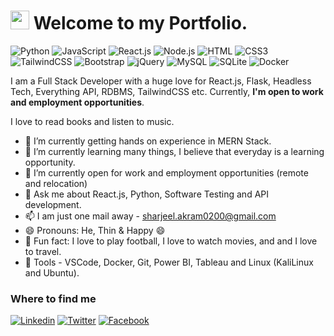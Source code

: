 <h1><img src="https://emojis.slackmojis.com/emojis/images/1531849430/4246/blob-sunglasses.gif?1531849430" width="30"/> Welcome to my Portfolio.</h1>

![Python](https://img.shields.io/badge/Python-3776AB?style=flat-square&logo=python&logoColor=white)
![JavaScript](https://img.shields.io/badge/JavaScript-F7DF1E?style=flat-square&logo=javascript&logoColor=black)
![React.js](https://img.shields.io/badge/React.js-0081CB?style=flat-square&logo=react&logoColor=61DAFB)
![Node.js](https://img.shields.io/badge/Node.js-43853D?style=flat-square&logo=node.js&logoColor=white)
![HTML](https://img.shields.io/badge/HTML5-E34F26?style=flat-square&logo=html5&logoColor=white)
![CSS3](https://img.shields.io/badge/CSS3-1572B6?style=flat-square&logo=css3&logoColor=white)
![TailwindCSS](https://img.shields.io/badge/Tailwind_CSS-38B2AC?style=flat-square&logo=tailwind-css&logoColor=white)
![Bootstrap](https://img.shields.io/badge/Bootstrap-563D7C?style=flat-square&logo=bootstrap&logoColor=white)
![jQuery](https://img.shields.io/badge/jQuery-0769AD?style=flat-square&logo=jquery&logoColor=white)
![MySQL](https://img.shields.io/badge/MySQL-005C84?style=flat-square&logo=mysql&logoColor=white)
![SQLite](https://img.shields.io/badge/SQLite-07405E?style=flat-square&logo=sqlite&logoColor=white)
![Docker](https://img.shields.io/badge/Docker-0CC1F3?style=flat-square&logo=docker&logoColor=white)


I am a Full Stack Developer with a huge love for React.js, Flask, Headless Tech, Everything API, RDBMS, TailwindCSS etc. Currently, **I'm open to work and employment opportunities**.

I love to read books and listen to music.

- 🔭 I’m currently getting hands on experience in MERN Stack.
- 🌱 I’m currently learning many things, I believe that everyday is a learning opportunity.
- 👯 I’m currently open for work and employment opportunities (remote and relocation)
- 💬 Ask me about React.js, Python, Software Testing and API development.
- 📫 I am just one mail away - sharjeel.akram0200@gmail.com
- 😄 Pronouns: He, Thin & Happy 😄
- :partying_face: Fun fact: I love to play football, I love to watch movies, and and I love to travel.
- :wrench: Tools - VSCode, Docker, Git, Power BI, Tableau and Linux (KaliLinux and Ubuntu).

### Where to find me

[![Linkedin](https://img.shields.io/badge/LinkedIn-0077B5?style=flat-square&logo=linkedin&logoColor=white)](https://www.linkedin.com/in/sharjeel-akram/) 
[![Twitter](https://img.shields.io/badge/Twitter-1DA1F2?style=flat-square&logo=twitter&logoColor=white)](https://twitter.com/Sharjeelakram02)
[![Facebook](https://img.shields.io/badge/Facebook-1877F2?style=flat-square&logo=facebook&logoColor=white)](https://www.facebook.com/sharjeel.akram0200)
